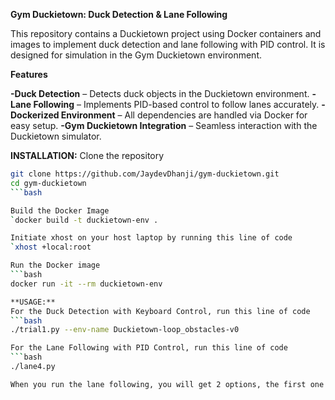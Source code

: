 **Gym Duckietown: Duck Detection & Lane Following**

This repository contains a Duckietown project using Docker containers and images to implement duck detection and lane following with PID control. It is designed for simulation in the Gym Duckietown environment.

**Features**

**-Duck Detection** – Detects duck objects in the Duckietown environment.
**-Lane Following** – Implements PID-based control to follow lanes accurately.
**-Dockerized Environment** – All dependencies are handled via Docker for easy setup.
**-Gym Duckietown Integration** – Seamless interaction with the Duckietown simulator.

**INSTALLATION:**
Clone the repository 
```bash
git clone https://github.com/JaydevDhanji/gym-duckietown.git
cd gym-duckietown
```bash

Build the Docker Image
`docker build -t duckietown-env .

Initiate xhost on your host laptop by running this line of code
`xhost +local:root

Run the Docker image
```bash
docker run -it --rm duckietown-env

**USAGE:** 
For the Duck Detection with Keyboard Control, run this line of code
```bash
./trial1.py --env-name Duckietown-loop_obstacles-v0

For the Lane Following with PID Control, run this line of code
```bash
./lane4.py 

When you run the lane following, you will get 2 options, the first one is to test without visualizing it and the second one is running it on the simulator. 


